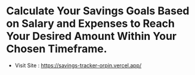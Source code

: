 # Calculate Your Savings Goals Based on Salary and Expenses to Reach Your Desired Amount Within Your Chosen Timeframe.

- Visit Site : https://savings-tracker-orpin.vercel.app/
